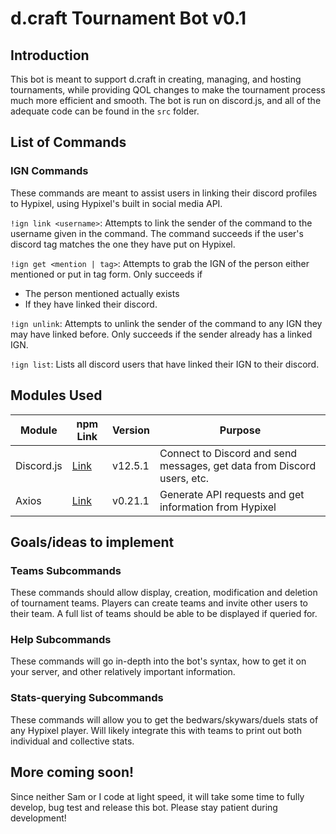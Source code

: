 # d.craft Tournament Bot v0.1

## Introduction

This bot is meant to support d.craft in creating, managing, and hosting tournaments, while providing QOL changes to make the tournament process much more efficient and smooth. The bot is run on discord.js, and all of the adequate code can be found in the `src` folder.

## List of Commands
### IGN Commands
These commands are meant to assist users in linking their discord profiles to Hypixel, using Hypixel's built in social media API.

`!ign link <username>`: Attempts to link the sender of the command to the username given in the command. The command succeeds if the user's discord tag matches the one they have put on Hypixel.

`!ign get <mention | tag>`: Attempts to grab the IGN of the person either mentioned or put in tag form. Only succeeds if 
- The person mentioned actually exists 
- If they have linked their discord.

`!ign unlink`: Attempts to unlink the sender of the command to any IGN they may have linked before. Only succeeds if the sender already has a linked IGN.

`!ign list`: Lists all discord users that have linked their IGN to their discord.

## Modules Used
| Module | npm Link | Version | Purpose |
| ------ | ------ | ------ | ------ |
| Discord.js |[Link](https://www.npmjs.com/package/discord.js) | v12.5.1 | Connect to Discord and send messages, get data from Discord users, etc. |
| Axios | [Link](https://www.npmjs.com/package/axios) | v0.21.1 | Generate API requests and get information from Hypixel |

## Goals/ideas to implement
### Teams Subcommands
These commands should allow display, creation, modification and deletion of tournament teams. Players can create teams and invite other users to their team. A full list of teams should be able to be displayed if queried for.

### Help Subcommands
These commands will go in-depth into the bot's syntax, how to get it on your server, and other relatively important information.

### Stats-querying Subcommands
These commands will allow you to get the bedwars/skywars/duels stats of any Hypixel player. Will likely integrate this with teams to print out both individual and collective stats.

## More coming soon!
Since neither Sam or I code at light speed, it will take some time to fully develop, bug test and release this bot. Please stay patient during development!
